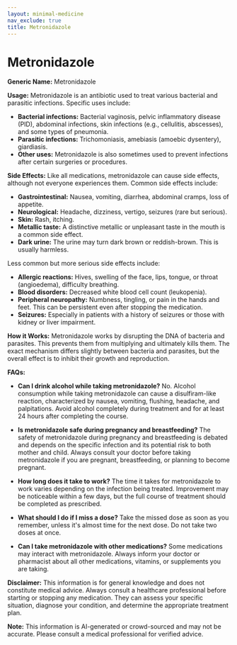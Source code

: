 ```yaml
---
layout: minimal-medicine
nav_exclude: true
title: Metronidazole
---
```


# Metronidazole

**Generic Name:** Metronidazole

**Usage:** Metronidazole is an antibiotic used to treat various bacterial and parasitic infections.  Specific uses include:

* **Bacterial infections:**  Bacterial vaginosis, pelvic inflammatory disease (PID),  abdominal infections, skin infections (e.g., cellulitis, abscesses), and some types of pneumonia.
* **Parasitic infections:**  Trichomoniasis, amebiasis (amoebic dysentery), giardiasis.
* **Other uses:**  Metronidazole is also sometimes used to prevent infections after certain surgeries or procedures.


**Side Effects:**  Like all medications, metronidazole can cause side effects, although not everyone experiences them. Common side effects include:

* **Gastrointestinal:** Nausea, vomiting, diarrhea, abdominal cramps, loss of appetite.
* **Neurological:** Headache, dizziness, vertigo, seizures (rare but serious).
* **Skin:**  Rash, itching.
* **Metallic taste:** A distinctive metallic or unpleasant taste in the mouth is a common side effect.
* **Dark urine:**  The urine may turn dark brown or reddish-brown. This is usually harmless.

Less common but more serious side effects include:

* **Allergic reactions:**  Hives, swelling of the face, lips, tongue, or throat (angioedema), difficulty breathing.
* **Blood disorders:**  Decreased white blood cell count (leukopenia).
* **Peripheral neuropathy:**  Numbness, tingling, or pain in the hands and feet.  This can be persistent even after stopping the medication.
* **Seizures:**  Especially in patients with a history of seizures or those with kidney or liver impairment.


**How it Works:** Metronidazole works by disrupting the DNA of bacteria and parasites. This prevents them from multiplying and ultimately kills them. The exact mechanism differs slightly between bacteria and parasites, but the overall effect is to inhibit their growth and reproduction.


**FAQs:**

* **Can I drink alcohol while taking metronidazole?** No.  Alcohol consumption while taking metronidazole can cause a disulfiram-like reaction, characterized by nausea, vomiting, flushing, headache, and palpitations.  Avoid alcohol completely during treatment and for at least 24 hours after completing the course.

* **Is metronidazole safe during pregnancy and breastfeeding?**  The safety of metronidazole during pregnancy and breastfeeding is debated and depends on the specific infection and its potential risk to both mother and child.  Always consult your doctor before taking metronidazole if you are pregnant, breastfeeding, or planning to become pregnant.

* **How long does it take to work?** The time it takes for metronidazole to work varies depending on the infection being treated. Improvement may be noticeable within a few days, but the full course of treatment should be completed as prescribed.

* **What should I do if I miss a dose?**  Take the missed dose as soon as you remember, unless it's almost time for the next dose.  Do not take two doses at once.

* **Can I take metronidazole with other medications?**  Some medications may interact with metronidazole.  Always inform your doctor or pharmacist about all other medications, vitamins, or supplements you are taking.


**Disclaimer:** This information is for general knowledge and does not constitute medical advice.  Always consult a healthcare professional before starting or stopping any medication. They can assess your specific situation, diagnose your condition, and determine the appropriate treatment plan.


**Note:** This information is AI-generated or crowd-sourced and may not be accurate. Please consult a medical professional for verified advice.